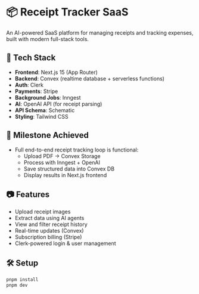 # 📦 Receipt Tracker SaaS
An AI-powered SaaS platform for managing receipts and tracking expenses, built with modern full-stack tools.

## 🚀 Tech Stack
- **Frontend**: Next.js 15 (App Router)
- **Backend**: Convex (realtime database + serverless functions)
- **Auth**: Clerk
- **Payments**: Stripe
- **Background Jobs**: Inngest
- **AI**: OpenAI API (for receipt parsing)
- **API Schema**: Schematic
- **Styling**: Tailwind CSS

## 🚀 Milestone Achieved
- Full end-to-end receipt tracking loop is functional:
  - Upload PDF → Convex Storage
  - Process with Inngest + OpenAI
  - Save structured data into Convex DB
  - Display results in Next.js frontend

## 📷 Features
- Upload receipt images
- Extract data using AI agents
- View and filter receipt history
- Real-time updates (Convex)
- Subscription billing (Stripe)
- Clerk-powered login & user management


## 🛠 Setup
```bash
pnpm install
pnpm dev

